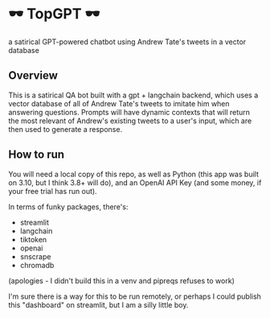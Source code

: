 # 🕶️ TopGPT 🕶️
 a satirical GPT-powered chatbot using Andrew Tate's tweets in a vector database
 
## Overview
This is a satirical QA bot built with a gpt + langchain backend, which uses a vector database of all of Andrew Tate's tweets to imitate him when answering questions. Prompts will have dynamic contexts that will return the most relevant of Andrew's existing tweets to a user's input, which are then used to generate a response.

## How to run
You will need a local copy of this repo, as well as Python (this app was built on 3.10, but I think 3.8+ will do), and an OpenAI API Key (and some money, if your free trial has run out).

In terms of funky packages, there's:
- streamlit
- langchain
- tiktoken
- openai
- snscrape
- chromadb

(apologies - I didn't build this in a venv and pipreqs refuses to work)

I'm sure there is a way for this to be run remotely, or perhaps I could publish this "dashboard" on streamlit, but I am a silly little boy.
